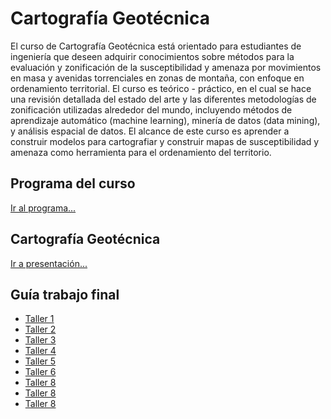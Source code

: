 # Cartografía Geotécnica

El curso de Cartografía Geotécnica está orientado para estudiantes de ingeniería que deseen adquirir conocimientos sobre métodos para la evaluación y zonificación de la susceptibilidad y amenaza por movimientos en masa y avenidas torrenciales en zonas de montaña, con enfoque en ordenamiento territorial. 
El curso es teórico - práctico, en el cual se hace una revisión detallada del estado del arte y las diferentes metodologías de zonificación utilizadas alrededor del mundo, incluyendo métodos de aprendizaje automático (machine learning), minería de datos (data mining), y análisis espacial de datos.
El alcance de este curso es aprender a construir modelos para cartografiar y construir mapas de susceptibilidad y amenaza como herramienta para el ordenamiento del territorio.


## Programa del curso
[Ir al programa...](/Programa_CartoGeotecnica.pdf)

## Cartografía Geotécnica
[Ir a presentación...](/html/CartografiaGeotecnica.html)

## Guía trabajo final
* [Taller 1](/TALLERES/Taller1_inventario.ipynb) 
* [Taller 2](/TALLERES/Taller2_AED.ipynb) 
* [Taller 3](/TALLERES/Taller3_heuristico.ipynb) 
* [Taller 4](/TALLERES/Taller4_bivariado.ipynb)
* [Taller 5](/TALLERES/Taller5_RL.ipynb) 
* [Taller 6](/TALLERES/Taller6_ML.ipynb)
* [Taller 8](/TALLERES/Taller7_evaluacionRL.ipynb)
* [Taller 8](/TALLERES/Taller7_evaluacionML.ipynb)
* [Taller 8](/TALLERES/Taller7_AUC.ipynb)



 









